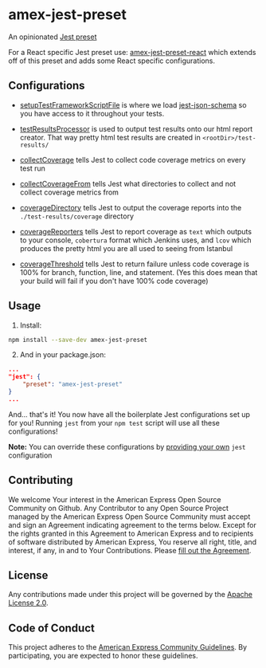 amex-jest-preset
====================

An opinionated [Jest preset](http://facebook.github.io/jest/docs/configuration.html#preset-string)

For a React specific Jest preset use: [amex-jest-preset-react](https://github.com/americanexpress/amex-jest-preset-react) which extends off of this preset and adds some React specific configurations.

## Configurations
- [setupTestFrameworkScriptFile](http://facebook.github.io/jest/docs/configuration.html#setuptestframeworkscriptfile-string) is where we load [jest-json-schema](https://github.com/americanexpress/jest-json-schema) so you have access to it throughout your tests.

- [testResultsProcessor](http://facebook.github.io/jest/docs/en/configuration.html#testresultsprocessor-string) is used to output test results onto our html report creator. That way pretty html test results are created in `<rootDir>/test-results/`

- [collectCoverage](http://facebook.github.io/jest/docs/configuration.html#collectcoverage-boolean) tells Jest to collect code coverage metrics on every test run

- [collectCoverageFrom](http://facebook.github.io/jest/docs/configuration.html#collectcoveragefrom-array) tells Jest what directories to collect and not collect coverage metrics from

- [coverageDirectory](http://facebook.github.io/jest/docs/configuration.html#coveragedirectory-string) tells Jest to output the coverage reports into the `./test-results/coverage` directory

- [coverageReporters](http://facebook.github.io/jest/docs/configuration.html#coveragereporters-array-string) tells Jest to report coverage as `text` which outputs to your console, `cobertura` format which Jenkins uses, and `lcov` which produces the pretty html you are all used to seeing from Istanbul

- [coverageThreshold](http://facebook.github.io/jest/docs/configuration.html#coveragethreshold-object) tells Jest to return failure unless code coverage is 100% for branch, function, line, and statement. (Yes this does mean that your build will fail if you don't have 100% code coverage)

## Usage

1. Install:
```bash
npm install --save-dev amex-jest-preset
```

2. And in your package.json:
```json
...
"jest": {
    "preset": "amex-jest-preset"
}
...
```
And... that's it! You now have all the boilerplate Jest configurations set up for you! Running `jest` from your `npm test` script will use all these configurations!

**Note:** You can override these configurations by [providing your own](http://facebook.github.io/jest/docs/configuration.html) `jest` configuration

## Contributing
We welcome Your interest in the American Express Open Source Community on Github.
Any Contributor to any Open Source Project managed by the American Express Open
Source Community must accept and sign an Agreement indicating agreement to the
terms below. Except for the rights granted in this Agreement to American Express
and to recipients of software distributed by American Express, You reserve all
right, title, and interest, if any, in and to Your Contributions. Please [fill
out the Agreement](https://cla-assistant.io/americanexpress/).


## License
Any contributions made under this project will be governed by the [Apache License
2.0](https://github.com/americanexpress/amex-jest-preset/blob/master/LICENSE.txt).

## Code of Conduct
This project adheres to the [American Express Community Guidelines](https://github.com/americanexpress/amex-jest-preset/wiki/Code-of-Conduct).
By participating, you are expected to honor these guidelines.
